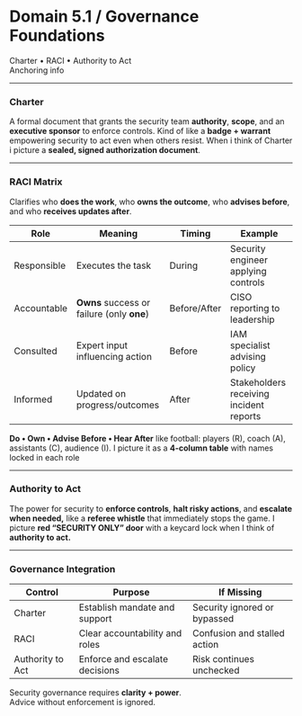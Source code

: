 # Domain 5.1 / Governance Foundations  
Charter • RACI • Authority to Act  
Anchoring info

---

### Charter
A formal document that grants the security team **authority**, **scope**, and an **executive sponsor** to enforce controls. Kind of like a **badge + warrant** empowering security to act even when others resist. When i think of Charter i picture a **sealed, signed authorization document**.  

---

### RACI Matrix
Clarifies who **does the work**, who **owns the outcome**, who **advises before**, and who **receives updates after**.

| Role | Meaning | Timing | Example |
|------|---------|--------|---------|
| Responsible | Executes the task | During | Security engineer applying controls |
| Accountable | **Owns** success or failure (only **one**) | Before/After | CISO reporting to leadership |
| Consulted | Expert input influencing action | Before | IAM specialist advising policy |
| Informed | Updated on progress/outcomes | After | Stakeholders receiving incident reports |

**Do • Own • Advise Before • Hear After** like football: players (R), coach (A), assistants (C), audience (I). I picture it as a **4-column table** with names locked in each role

---

### Authority to Act
The power for security to **enforce controls**, **halt risky actions**, and **escalate when needed,** like a **referee whistle** that immediately stops the game. I picture **red “SECURITY ONLY” door** with a keycard lock when I think of **authority to act.**

---

### Governance Integration 

| Control | Purpose | If Missing |
|---------|---------|------------|
| Charter | Establish mandate and support | Security ignored or bypassed |
| RACI | Clear accountability and roles | Confusion and stalled action |
| Authority to Act | Enforce and escalate decisions | Risk continues unchecked |

Security governance requires **clarity + power**.  
Advice without enforcement is ignored.
